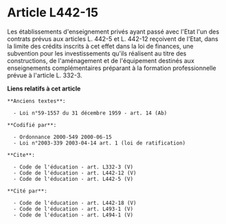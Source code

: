 # Article L442-15

Les établissements d'enseignement privés ayant passé avec l'Etat l'un des contrats prévus aux articles L. 442-5 et L. 442-12
reçoivent de l'Etat, dans la limite des crédits inscrits à cet effet dans la loi de finances, une subvention pour les
investissements qu'ils réalisent au titre des constructions, de l'aménagement et de l'équipement destinés aux enseignements
complémentaires préparant à la formation professionnelle prévue à l'article L. 332-3.

**Liens relatifs à cet article**

	**Anciens textes**:

	  - Loi n°59-1557 du 31 décembre 1959 - art. 14 (Ab)

	**Codifié par**:

	  - Ordonnance 2000-549 2000-06-15
	  - Loi n°2003-339 2003-04-14 art. 1 (loi de ratification)

	**Cite**:

	  - Code de l'éducation - art. L332-3 (V)
	  - Code de l'éducation - art. L442-12 (V)
	  - Code de l'éducation - art. L442-5 (V)

	**Cité par**:

	  - Code de l'éducation - art. L442-18 (V)
	  - Code de l'éducation - art. L493-1 (V)
	  - Code de l'éducation - art. L494-1 (V)
